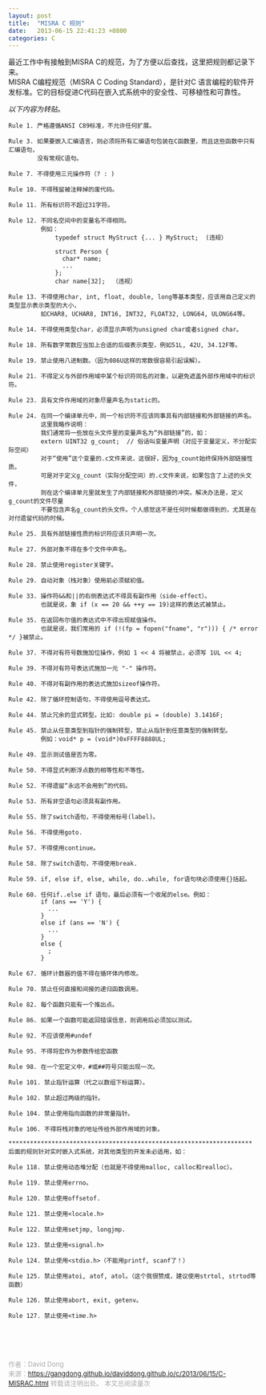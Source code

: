 ```yaml
---
layout: post
title:  "MISRA C 规则"
date:   2013-06-15 22:41:23 +0800
categories: C
---
```

最近工作中有接触到MISRA C的规范，为了方便以后查找，这里把规则都记录下来。<br>
MISRA C编程规范（MISRA C Coding Standard），是针对C 语言编程的软件开发标准。它的目标促进C代码在嵌入式系统中的安全性、可移植性和可靠性。<br>

*以下内容为转贴。*<br>

```
Rule 1. 严格遵循ANSI C89标准，不允许任何扩展。

Rule 3. 如果要嵌入汇编语言，则必须将所有汇编语句包装在C函数里，而且这些函数中只有汇编语句，
        没有常规C语句。
    
Rule 7. 不得使用三元操作符（? : )

Rule 10. 不得残留被注释掉的废代码。

Rule 11. 所有标识符不超过31字符。

Rule 12. 不同名空间中的变量名不得相同。
         例如：
             typedef struct MyStruct {... } MyStruct;  (违规）

             struct Person {
               char* name;
               ...
             };
             char name[32];  （违规）

Rule 13. 不得使用char, int, float, double, long等基本类型，应该用自己定义的类型显示表示类型的大小，
         如CHAR8, UCHAR8, INT16, INT32, FLOAT32, LONG64, ULONG64等。

Rule 14. 不得使用类型char，必须显示声明为unsigned char或者signed char。

Rule 18. 所有数字常数应当加上合适的后缀表示类型，例如51L, 42U, 34.12F等。

Rule 19. 禁止使用八进制数。（因为086U这样的常数很容易引起误解）。

Rule 21. 不得定义与外部作用域中某个标识符同名的对象，以避免遮盖外部作用域中的标识符。

Rule 23. 具有文件作用域的对象尽量声名为static的。

Rule 24. 在同一个编译单元中，同一个标识符不应该同事具有内部链接和外部链接的声名。
         这里我略作说明：
         我们通常将一些放在头文件里的变量声名为“外部链接”的，如：
         extern UINT32 g_count;  // 俗话叫变量声明（对应于变量定义，不分配实际空间）
         对于“使用”这个变量的.c文件来说，这很好，因为g_count始终保持外部链接性质。
         可是对于定义g_count（实际分配空间）的.c文件来说，如果包含了上述的头文件，
         则在这个编译单元里就发生了内部链接和外部链接的冲突。解决办法是，定义g_count的文件尽量
         不要包含声名g_count的头文件。个人感觉这不是任何时候都做得到的，尤其是在对付遗留代码的时候。

Rule 25. 具有外部链接性质的标识符应该只声明一次。

Rule 27. 外部对象不得在多个文件中声名。

Rule 28. 禁止使用register关键字。

Rule 29. 自动对象（栈对象）使用前必须赋初值。

Rule 33. 操作符&&和||的右侧表达式不得具有副作用（side-effect）。
         也就是说，象 if (x == 20 && ++y == 19)这样的表达式被禁止。

Rule 35. 在返回布尔值的表达式中不得出现赋值操作。
         也就是说，我们常用的 if (!(fp = fopen("fname", "r"))) { /* error */ }被禁止。

Rule 37. 不得对有符号数施加位操作，例如 1 << 4 将被禁止，必须写 1UL << 4;

Rule 39. 不得对有符号表达式施加一元 "-" 操作符。

Rule 40. 不得对有副作用的表达式施加sizeof操作符。

Rule 42. 除了循环控制语句，不得使用逗号表达式。

Rule 44. 禁止冗余的显式转型。比如: double pi = (double) 3.1416F;

Rule 45. 禁止从任意类型到指针的强制转型，禁止从指针到任意类型的强制转型。
         例如：void* p = (void*)0xFFFF8888UL;

Rule 49. 显示测试值是否为零。

Rule 50. 不得显式判断浮点数的相等性和不等性。

Rule 52. 不得遗留“永远不会用到”的代码。

Rule 53. 所有非空语句必须具有副作用。

Rule 55. 除了switch语句，不得使用标号(label)。

Rule 56. 不得使用goto.

Rule 57. 不得使用continue。

Rule 58. 除了switch语句，不得使用break.

Rule 59. if, else if, else, while, do..while, for语句块必须使用{}括起。

Rule 60. 任何if..else if 语句，最后必须有一个收尾的else。例如：
         if (ans == 'Y') {
           ...
         }
         else if (ans == 'N') {
           ...
         }
         else {
           ;
         }

Rule 67. 循环计数器的值不得在循环体内修改。

Rule 70. 禁止任何直接和间接的递归函数调用。

Rule 82. 每个函数只能有一个推出点。

Rule 86. 如果一个函数可能返回错误信息，则调用后必须加以测试。

Rule 92. 不应该使用#undef

Rule 95. 不得将宏作为参数传给宏函数

Rule 98. 在一个宏定义中，#或##符号只能出现一次。

Rule 101. 禁止指针运算（代之以数组下标运算）。

Rule 102. 禁止超过两级的指针。

Rule 104. 禁止使用指向函数的非常量指针。

Rule 106. 不得将栈对象的地址传给外部作用域的对象。

********************************************************************
后面的规则针对实时嵌入式系统，对其他类型的开发未必适用，如：

Rule 118. 禁止使用动态堆分配（也就是不得使用malloc, calloc和realloc）。

Rule 119. 禁止使用errno。

Rule 120. 禁止使用offsetof.

Rule 121. 禁止使用<locale.h>

Rule 122. 禁止使用setjmp, longjmp.

Rule 123. 禁止使用<signal.h>

Rule 124. 禁止使用<stdio.h>（不能用printf, scanf了！）

Rule 125. 禁止使用atoi, atof, atol。（这个我很赞成，建议使用strtol, strtod等函数）

Rule 126. 禁止使用abort, exit, getenv。

Rule 127. 禁止使用<time.h>
```
<!-- Gitalk 评论 start  -->
<!-- Link Gitalk 的支持文件  -->
<link rel="stylesheet" href="https://unpkg.com/gitalk/dist/gitalk.css">
<script src="https://unpkg.com/gitalk/dist/gitalk.min.js"></script>
<div id="gitalk-container"></div>
<script type="text/javascript">
   var gitalk = new Gitalk({

   // gitalk的主要参数
   clientID: '5e24fc307693a6df3bc5',
   clientSecret: '28c9c17e1174c705c42e9bdc92f87cadcc4ec8b8',
   repo: 'daviddong.github.io',
   owner: 'gangdong',
   admin: ['gangdong'],
   id: 'c/2013/06/15/C-MISRAC.html',
   title: 'comments'
    });
   gitalk.render('gitalk-container');
</script>
<!-- Gitalk end -->

<br><br><br>

<font size="2" color="#aaa">作者：David Dong<br></font>
<font size="2" color="#aaa">来源：https://gangdong.github.io/daviddong.github.io/c/2013/06/15/C-MISRAC.html</font>
<font size="2" color="#aaa">转载请注明出处。</font>
<span id="busuanzi_container_page_pv" ></span><font size="2" color="#aaa">
本文总阅读量</font><font size="2" color="#aaa"><span id="busuanzi_value_page_pv"></font></span><font size="2" color="#aaa">次</font>